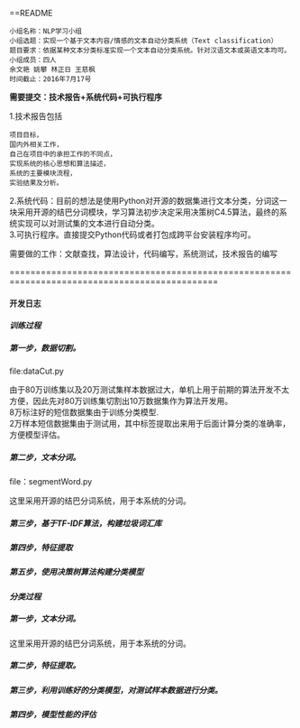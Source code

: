 ==README

    小组名称：NLP学习小组
    小组选题：实现一个基于文本内容/情感的文本自动分类系统（Text classification）
    题目要求：依据某种文本分类标准实现一个文本自动分类系统。针对汉语文本或英语文本均可。
    小组成员：四人    
    余文艳 姚攀 林正日 王慈枫    
    时间截止：2016年7月17号

**需要提交：技术报告+系统代码+可执行程序**

1.技术报告包括<br>

    项目目标，
    国内外相关工作，
    自己在项目中的承担工作的不同点，
    实现系统的核心思想和算法描述，
    系统的主要模块流程，
    实验结果及分析。

2.系统代码：目前的想法是使用Python对开源的数据集进行文本分类，分词这一块采用开源的结巴分词模块，学习算法初步决定采用决策树C4.5算法，最终的系统实现可以对测试集的文本进行自动分类。<br>
3.可执行程序。直接提交Python代码或者打包成跨平台安装程序均可。<br>


需要做的工作：文献查找，算法设计，代码编写，系统测试，技术报告的编写

==============================================================================================
#### 开发日志

#### _训练过程_

##### **第一步，数据切割。**<br>
file:dataCut.py<br>

由于80万训练集以及20万测试集样本数据过大，单机上用于前期的算法开发不太方便，因此先对80万训练集切割出10万数据集作为算法开发用。<br>
8万标注好的短信数据集由于训练分类模型.<br>
2万样本短信数据集由于测试用，其中标签提取出来用于后面计算分类的准确率，方便模型评估。<br>

##### **第二步，文本分词。**<br>
file：segmentWord.py<br>

这里采用开源的结巴分词系统，用于本系统的分词。

##### **第三步，基于TF-IDF算法，构建垃圾词汇库**<br>

##### **第四步，特征提取**<br>

##### **第五步，使用决策树算法构建分类模型**<br>

#### _分类过程_

##### **第一步，文本分词。**<br>
这里采用开源的结巴分词系统，用于本系统的分词。

##### **第二步，特征提取。**<br>

##### **第三步，利用训练好的分类模型，对测试样本数据进行分类。**<br>

##### **第四步，模型性能的评估**<br>







